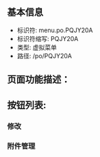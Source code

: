 
## 基本信息

- 标识符: menu.po.PQJY20A
- 标识符缩写: PQJY20A
- 类型: 虚拟菜单
- 路径: /po/PQJY20A

## 页面功能描述：





## 按钮列表:


### 修改



### 附件管理


